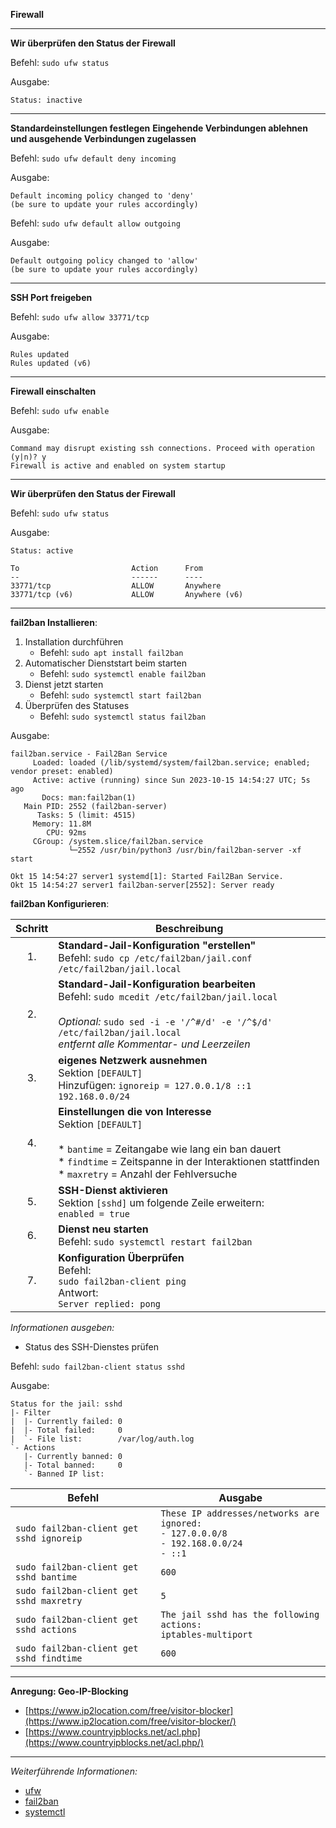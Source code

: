**Firewall**

---

**Wir überprüfen den Status der Firewall**

Befehl: ```sudo ufw status```

Ausgabe:
```
Status: inactive
```

---

**Standardeinstellungen festlegen**
**Eingehende Verbindungen ablehnen und ausgehende Verbindungen zugelassen**

Befehl: ```sudo ufw default deny incoming```

Ausgabe:
```
Default incoming policy changed to 'deny'
(be sure to update your rules accordingly)
```

Befehl: ```sudo ufw default allow outgoing```

Ausgabe:
```
Default outgoing policy changed to 'allow'
(be sure to update your rules accordingly)
```

---

**SSH Port freigeben**

Befehl: ```sudo ufw allow 33771/tcp```

Ausgabe:
```
Rules updated
Rules updated (v6)
```

---

**Firewall einschalten**

Befehl: ```sudo ufw enable```

Ausgabe:
```
Command may disrupt existing ssh connections. Proceed with operation (y|n)? y
Firewall is active and enabled on system startup
```

---

**Wir überprüfen den Status der Firewall**

Befehl: ```sudo ufw status```

Ausgabe:
```
Status: active

To                         Action      From
--                         ------      ----
33771/tcp                  ALLOW       Anywhere
33771/tcp (v6)             ALLOW       Anywhere (v6)
```

---

**fail2ban Installieren**:

1. Installation durchführen
   * Befehl: ```sudo apt install fail2ban```
2. Automatischer Dienststart beim starten
   * Befehl: ```sudo systemctl enable fail2ban```
3. Dienst jetzt starten
   * Befehl: ```sudo systemctl start fail2ban```
4. Überprüfen des Statuses
   * Befehl: ```sudo systemctl status fail2ban```

Ausgabe:
```
fail2ban.service - Fail2Ban Service
     Loaded: loaded (/lib/systemd/system/fail2ban.service; enabled; vendor preset: enabled)
     Active: active (running) since Sun 2023-10-15 14:54:27 UTC; 5s ago
       Docs: man:fail2ban(1)
   Main PID: 2552 (fail2ban-server)
      Tasks: 5 (limit: 4515)
     Memory: 11.8M
        CPU: 92ms
     CGroup: /system.slice/fail2ban.service
             └─2552 /usr/bin/python3 /usr/bin/fail2ban-server -xf start

Okt 15 14:54:27 server1 systemd[1]: Started Fail2Ban Service.
Okt 15 14:54:27 server1 fail2ban-server[2552]: Server ready
```

**fail2ban Konfigurieren**:

| Schritt | Beschreibung |
| :-----: | ------------ |
| 1.      | **Standard-Jail-Konfiguration "erstellen"**<br/>Befehl: ```sudo cp /etc/fail2ban/jail.conf /etc/fail2ban/jail.local```                                                                                                                          |
| 2.      | **Standard-Jail-Konfiguration bearbeiten**<br/>Befehl: ```sudo mcedit /etc/fail2ban/jail.local```<br/><br/>_Optional:_ ```sudo sed -i -e '/^#/d' -e '/^$/d' /etc/fail2ban/jail.local```<br/>_entfernt alle Kommentar- und Leerzeilen_           |
| 3.      | **eigenes Netzwerk ausnehmen**<br/>Sektion ```[DEFAULT]```<br/>Hinzufügen: ```ignoreip = 127.0.0.1/8 ::1 192.168.0.0/24```                                                                                                                      |
| 4.      | **Einstellungen die von Interesse**<br/>Sektion ```[DEFAULT]```<br/><br/>* ```bantime``` = Zeitangabe wie lang ein ban dauert<br/>* ```findtime``` = Zeitspanne in der Interaktionen stattfinden<br/>* ```maxretry``` = Anzahl der Fehlversuche |
| 5.      | **SSH-Dienst aktivieren**<br/>Sektion ```[sshd]``` um folgende Zeile erweitern:<br/>```enabled = true```                                                                                                                                        |
| 6.      | **Dienst neu starten**<br/>Befehl: ```sudo systemctl restart fail2ban```                                                                                                                                                                        |
| 7.      | **Konfiguration Überprüfen**<br/>Befehl:<br/>```sudo fail2ban-client ping```<br/>Antwort:<br/>```Server replied: pong```                                                                                                                        |

_Informationen ausgeben:_

* Status des SSH-Dienstes prüfen

Befehl: ```sudo fail2ban-client status sshd```

Ausgabe:
```
Status for the jail: sshd
|- Filter
|  |- Currently failed: 0
|  |- Total failed:     0
|  `- File list:        /var/log/auth.log
`- Actions
   |- Currently banned: 0
   |- Total banned:     0
   `- Banned IP list:
```

| Befehl | Ausgabe |
| ------ | ------- |
| ```sudo fail2ban-client get sshd ignoreip``` | ```These IP addresses/networks are ignored:```<br/>```- 127.0.0.0/8```<br/>```- 192.168.0.0/24```<br/>```- ::1``` |
| ```sudo fail2ban-client get sshd bantime```  | ```600```                                                                                                            |
| ```sudo fail2ban-client get sshd maxretry``` | ```5```                                                                                                              |
| ```sudo fail2ban-client get sshd actions```  | ```The jail sshd has the following actions:```<br/>```iptables-multiport```                                          |
| ```sudo fail2ban-client get sshd findtime``` | ```600```                                                                                                            |

---

**Anregung: Geo-IP-Blocking**

* [https://www.ip2location.com/free/visitor-blocker](https://www.ip2location.com/free/visitor-blocker/)
* [https://www.countryipblocks.net/acl.php](https://www.countryipblocks.net/acl.php/)

---

_Weiterführende Informationen:_
* [ufw](https://wiki.ubuntuusers.de/ufw/)
* [fail2ban](https://wiki.ubuntuusers.de/fail2ban/)
* [systemctl](https://wiki.ubuntuusers.de/systemd/systemctl/)
